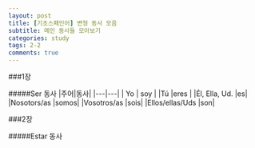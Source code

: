 ```yaml
---
layout: post
title: [기초스페인어] 변형 동사 모음
subtitle: 메인 동사들 모아보기
categories: study
tags: 2-2
comments: true
---
```


###1장


#####Ser 동사
|주어|동사|
|---|---|
| Yo | soy |
|Tú  |eres |
|Él, Ella, Ud. |es|
|Nosotors/as |somos|
|Vosotros/as |sois|
|Ellos/ellas/Uds |son|


###2장


#####Estar 동사
